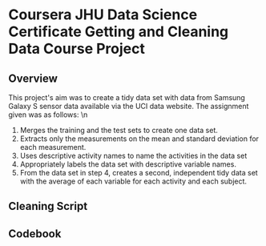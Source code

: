 # Coursera JHU Data Science Certificate Getting and Cleaning Data Course Project

## Overview
This project's aim was to create a tidy data set with data from Samsung Galaxy S sensor data available via the UCI data website. The assignment given was as follows:
\n
1. Merges the training and the test sets to create one data set.
2. Extracts only the measurements on the mean and standard deviation for each measurement.
3. Uses descriptive activity names to name the activities in the data set
4. Appropriately labels the data set with descriptive variable names.
5. From the data set in step 4, creates a second, independent tidy data set with the average of each variable for each activity and each subject.

## Cleaning Script


## Codebook

